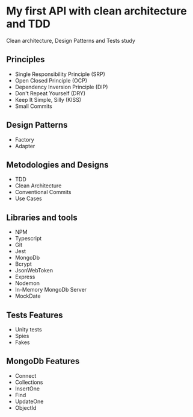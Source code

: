 # My first API with clean architecture and TDD

Clean architecture, Design Patterns and Tests study

## Principles

- Single Responsibility Principle (SRP)
- Open Closed Principle (OCP)
- Dependency Inversion Principle (DIP)
- Don't Repeat Yourself (DRY)
- Keep It Simple, Silly (KISS)
- Small Commits

## Design Patterns

- Factory
- Adapter

## Metodologies and Designs

- TDD
- Clean Architecture
- Conventional Commits
- Use Cases

## Libraries and tools

- NPM
- Typescript
- Git
- Jest
- MongoDb
- Bcrypt
- JsonWebToken
- Express
- Nodemon
- In-Memory MongoDb Server
- MockDate

## Tests Features

- Unity tests
- Spies
- Fakes

## MongoDb Features

- Connect
- Collections
- InsertOne
- Find
- UpdateOne
- ObjectId
